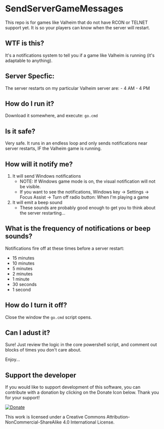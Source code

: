 # SendServerGameMessages
This repo is for games like Valheim that do not have RCON or TELNET support yet. It is so your players can know when the server will restart.

## WTF is this?
It's a notifications system to tell you if a game like Valheim is running (it's adaptable to anything). 

## Server Specfic:
The server restarts on my particular Valheim server are:
	- 4 AM
	- 4 PM

## How do I run it?
Download it somewhere, and execute: `go.cmd`

## Is it safe?
Very safe. It runs in an endless loop and only sends notifications near server restarts, IF the Valheim game is running.

## How will it notify me?
1. It will send Windows notifications
	- NOTE: If Windows game mode is on, the visual notification will not be visible.
	- If you want to see the notifications, Windows key -> Settings -> Focus Assist -> Turn off radio button: When I'm playing a game
2. It will emit a beep sound
	- These sounds are probably good enough to get you to think about the server restarting...

## What is the frequency of notifications or beep sounds?
Notifications fire off at these times before a server restart: 
- 15 minutes
- 10 minutes
- 5 minutes
- 2 minutes
- 1 minute
- 30 seconds
- 1 second

## How do I turn it off?
Close the window the `go.cmd` script opens.

## Can I adust it?
Sure! Just review the logic in the core powershell script, and comment out blocks of times you don't care about.

Enjoy...

Support the developer
---
If you would like to support development of this software, you can contribute with a donation by clicking on the Donate Icon below. Thank you for your support!

[![Donate](https://www.paypalobjects.com/en_US/i/btn/btn_donate_LG.gif)](https://www.paypal.com/cgi-bin/webscr?cmd=_s-xclick&hosted_button_id=PXV8MLB5KR5WG)

This work is licensed under a Creative Commons Attribution-NonCommercial-ShareAlike 4.0 International License.